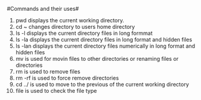 #Commands and their uses#

1. pwd displays the current working directory.
2. cd ~ changes directory to users home directory
3. ls -l displays the current directory files in long formmat
4. ls -la displays the current directory files in long format and hidden files
5. ls -lan displays the current directory files numerically in long format and hidden files
6. mv is used for movin files to other directories or renaming files or directories
7. rm is used to remove files
8. rm -rf is used to force remove directories
9. cd ../ is used to move to the previous of the current working directory
10. file is used to check the file type
